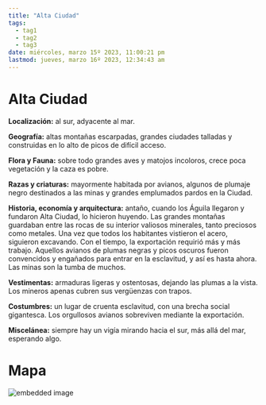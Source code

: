 ```yaml
---
title: "Alta Ciudad" 
tags:
  - tag1
  - tag2
  - tag3
date: miércoles, marzo 15º 2023, 11:00:21 pm
lastmod: jueves, marzo 16º 2023, 12:34:43 am
---
```


# Alta Ciudad

**Localización:** al sur, adyacente al mar.

**Geografía:** altas montañas escarpadas, grandes ciudades talladas y construidas en lo alto de picos de difícil acceso.

**Flora y Fauna:** sobre todo grandes aves y matojos incoloros, crece poca vegetación y la caza es pobre.

**Razas y criaturas:** mayormente habitada por avianos, algunos de plumaje negro destinados a las minas y grandes emplumados pardos en la Ciudad.

**Historia, economía y arquitectura:** antaño, cuando los Águila llegaron y fundaron Alta Ciudad, lo hicieron huyendo. Las grandes montañas guardaban entre las rocas de su interior valiosos minerales, tanto preciosos como metales. Una vez que todos los habitantes vistieron el acero, siguieron excavando. Con el tiempo, la exportación requirió más y más trabajo. Aquellos avianos de plumas negras y picos oscuros fueron convencidos y engañados para entrar en la esclavitud, y así es hasta ahora. Las minas son la tumba de muchos.

**Vestimentas:** armaduras ligeras y ostentosas, dejando las plumas a la vista. Los mineros apenas cubren sus vergüenzas con trapos.

**Costumbres:** un lugar de cruenta esclavitud, con una brecha social gigantesca. Los orgullosos avianos sobreviven mediante la exportación.

**Miscelánea:** siempre hay un vigía mirando hacia el sur, más allá del mar, esperando algo.

# Mapa

![embedded image](https://assets.legendkeeper.com/60e2562e-e760-4e47-b48f-3365e67267f1.jpg "Attachment")